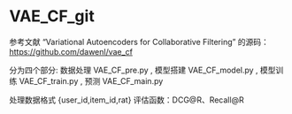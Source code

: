 # VAE_CF_git
 参考文献 “Variational Autoencoders for Collaborative Filtering” 的源码：https://github.com/dawenl/vae_cf

 分为四个部分:
 数据处理 VAE_CF_pre.py , 模型搭建 VAE_CF_model.py , 模型训练 VAE_CF_train.py , 预测 VAE_CF_main.py

 处理数据格式 {user_id,item_id,rat}
 评估函数：DCG@R、Recall@R
